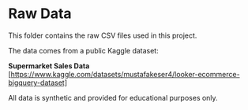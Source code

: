 # Raw Data

This folder contains the raw CSV files used in this project.

The data comes from a public Kaggle dataset:

**Supermarket Sales Data**  
[https://www.kaggle.com/datasets/mustafakeser4/looker-ecommerce-bigquery-dataset]

All data is synthetic and provided for educational purposes only.
